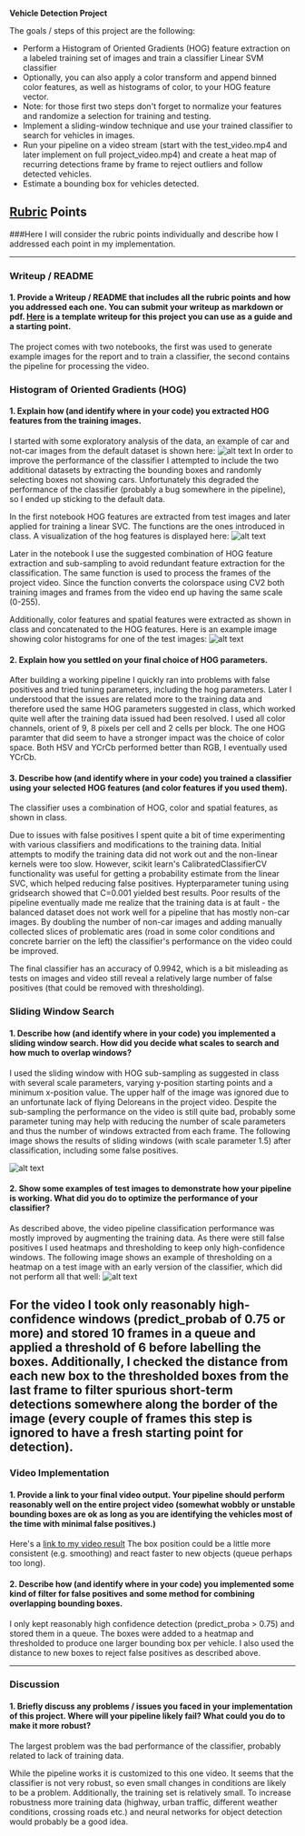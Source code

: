 
**Vehicle Detection Project**

The goals / steps of this project are the following:

* Perform a Histogram of Oriented Gradients (HOG) feature extraction on a labeled training set of images and train a classifier Linear SVM classifier
* Optionally, you can also apply a color transform and append binned color features, as well as histograms of color, to your HOG feature vector. 
* Note: for those first two steps don't forget to normalize your features and randomize a selection for training and testing.
* Implement a sliding-window technique and use your trained classifier to search for vehicles in images.
* Run your pipeline on a video stream (start with the test_video.mp4 and later implement on full project_video.mp4) and create a heat map of recurring detections frame by frame to reject outliers and follow detected vehicles.
* Estimate a bounding box for vehicles detected.

[//]: # (Image References)
[image1]: ./examples/example_car.png
[image2]: ./examples/example_color_features.jpg
[image3]: ./examples/example_heat.jpg
[image4]: ./examples/example_hog.jpg
[image5]: ./examples/example_svc.png

[video1]: ./project_video_out.mp4

## [Rubric](https://review.udacity.com/#!/rubrics/513/view) Points
###Here I will consider the rubric points individually and describe how I addressed each point in my implementation.  

---
### Writeup / README

#### 1. Provide a Writeup / README that includes all the rubric points and how you addressed each one.  You can submit your writeup as markdown or pdf.  [Here](https://github.com/udacity/CarND-Vehicle-Detection/blob/master/writeup_template.md) is a template writeup for this project you can use as a guide and a starting point.  

The project comes with two notebooks, the first was used to generate example images for the report and to train a classifier, the second contains the pipeline for processing the video.

### Histogram of Oriented Gradients (HOG)

#### 1. Explain how (and identify where in your code) you extracted HOG features from the training images.
I started with some exploratory analysis of the data, an example of car and not-car images from the default dataset is shown here:
![alt text][image1]
In order to improve the performance of the classifier I attempted to include the two additional datasets by extracting the bounding boxes and randomly selecting boxes not showing cars. Unfortunately
this degraded the performance of the classifier (probably a bug somewhere in the pipeline), so I ended up sticking to the default data.

In the first notebook HOG features are extracted from test images and later applied for training a linear SVC. The functions are the ones introduced in class. A visualization of the hog features is displayed here:
![alt text][image4]

Later in the notebook I use the suggested combination of HOG feature extraction and sub-sampling to avoid redundant feature extraction for the classification. The same function is used to process the frames of the 
project video. Since the function converts the colorspace using CV2 both training images and frames from the video end up having the same scale (0-255).

Additionally, color features and spatial features were extracted as shown in class and concatenated to the HOG features. Here is an example image showing color histograms for one of the test images:
![alt text][image2]


#### 2. Explain how you settled on your final choice of HOG parameters.

After building a working pipeline I quickly ran into problems with false positives and tried tuning parameters, including the hog parameters. Later I understood that the issues are related more to the training
data and therefore used the same HOG parameters suggested in class, which worked quite well after the training data issued had been resolved. I used all color channels, orient of 9, 8 pixels per cell and 2 cells per block.
The one HOG paramter that did seem to have a stronger impact was the choice of color space. Both HSV and YCrCb performed better than RGB, I eventually used YCrCb.

#### 3. Describe how (and identify where in your code) you trained a classifier using your selected HOG features (and color features if you used them).
The classifier uses a combination of HOG, color and spatial features, as shown in class.

Due to issues with false positives I spent quite a bit of time experimenting with various classifiers and modifications to the training data. Initial attempts to modify the training data did not work out and the non-linear 
kernels were too slow. However, scikit learn's CalibratedClassifierCV functionality was useful for getting a probability estimate from the linear SVC, which helped reducing false positives.
Hypterparameter tuning using gridsearch showed that C=0.001 yielded best results. 
Poor results of the pipeline eventually made me realize that the training data is at fault - the balanced dataset does not work well for a pipeline that has mostly non-car images. By doubling the number of non-car images
and adding manually collected slices of problematic ares (road in some color conditions and concrete barrier on the left) the classifier's performance on the video could be improved.

The final classifier has an accuracy of 0.9942, which is a bit misleading as tests on images and video still reveal a relatively large number of false positives (that could be removed with thresholding).


### Sliding Window Search

#### 1. Describe how (and identify where in your code) you implemented a sliding window search.  How did you decide what scales to search and how much to overlap windows?

I used the sliding window with HOG sub-sampling as suggested in class with several scale parameters, varying y-position starting points and a minimum x-position value. The upper half of the image
was ignored due to an unfortunate lack of flying Deloreans in the project video. Despite the sub-sampling the performance on the video is still quite bad, probably some parameter tuning may help 
with reducing the number of scale parameters and thus the number of windows extracted from each frame.
The following image shows the results of sliding windows (with scale parameter 1.5) after classification, including some false positives.

![alt text][image5]

#### 2. Show some examples of test images to demonstrate how your pipeline is working.  What did you do to optimize the performance of your classifier?

As described above, the video pipeline classification performance was mostly improved by augmenting the training data. As there were still false positives
I used heatmaps and thresholding to keep only high-confidence windows. The following image shows an example of thresholding on a heatmap on a test image with an early version of the classifier,
which did not perform all that well:
![alt text][image3]

For the video I took only reasonably high-confidence windows (predict_probab of 0.75 or more) and stored 10 frames in a queue and applied a threshold of 6 before labelling the boxes. Additionally,
I checked the distance from each new box to the thresholded boxes from the last frame to filter spurious short-term detections somewhere along the border of the image (every couple of frames this 
step is ignored to have a fresh starting point for detection).
---

### Video Implementation

#### 1. Provide a link to your final video output.  Your pipeline should perform reasonably well on the entire project video (somewhat wobbly or unstable bounding boxes are ok as long as you are identifying the vehicles most of the time with minimal false positives.)
Here's a [link to my video result](./project_video_out.mp4)
The box position could be a little more consistent (e.g. smoothing) and react faster to new objects (queue perhaps too long).

#### 2. Describe how (and identify where in your code) you implemented some kind of filter for false positives and some method for combining overlapping bounding boxes.

I only kept reasonably high confidence detection (predict_proba > 0.75) and stored them in a queue. The boxes were added to a heatmap and thresholded to produce one larger bounding box per vehicle. I also used the distance to new boxes to reject false positives as described above.



---

### Discussion

#### 1. Briefly discuss any problems / issues you faced in your implementation of this project.  Where will your pipeline likely fail?  What could you do to make it more robust?
The largest problem was the bad performance of the classifier, probably related to lack of training data.

While the pipeline works it is customized to this one video. It seems that the classifier is not very robust, so even small changes in conditions are likely to be a problem. Additionally, the training set is relatively small. To increase robustness more training data (highway, urban traffic, different weather conditions, crossing roads etc.) and neural networks for object detection would probably 
be a good idea.

